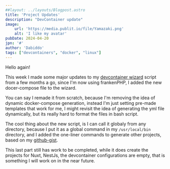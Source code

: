 ```yaml
---
##layout: ../layouts/Blogpost.astro
title: 'Project Updates'
description: "DevContainer update"
image:
    url: 'https://media.publit.io/file/Yamazaki.png' 
    alt: 'I like my avatar'
pubDate: 2024-04-20
jpn: '#'
author: 'Dabiddo'
tags: ["devcontainers", "docker", "linux"]
--- 
```


Hello again!

This week I made some major updates to my [devcontainer wizard](https://github.com/dabiddo/containerwizard) script from a few months a go, since I'm now using frankenPHP, I added the new docer-compose file to the wizard.

You can say I remade it from scratch, because I'm removing the idea of dynamic docker-compose generation, instead I'm just setting pre-made templates that work for me, I might revisit the idea of generating the yml file dynamically, but its really hard to format the files in bash script.

The cool thing about the new script, is I can call it globaly from any directory, because I put it as a global command in my `/usr/local/bin` directory, and I added the one-liner commands to generate other projects, based on my [github-gist](https://gist.github.com/dabiddo/f9a4ca82dc3b55d4c2ffb28672b7ad53).

This last part still has work to be completed, while it does create the projects for Nuxt, NestJs, the devcontainer configurations are empty, that is something I will work on in the near future.

